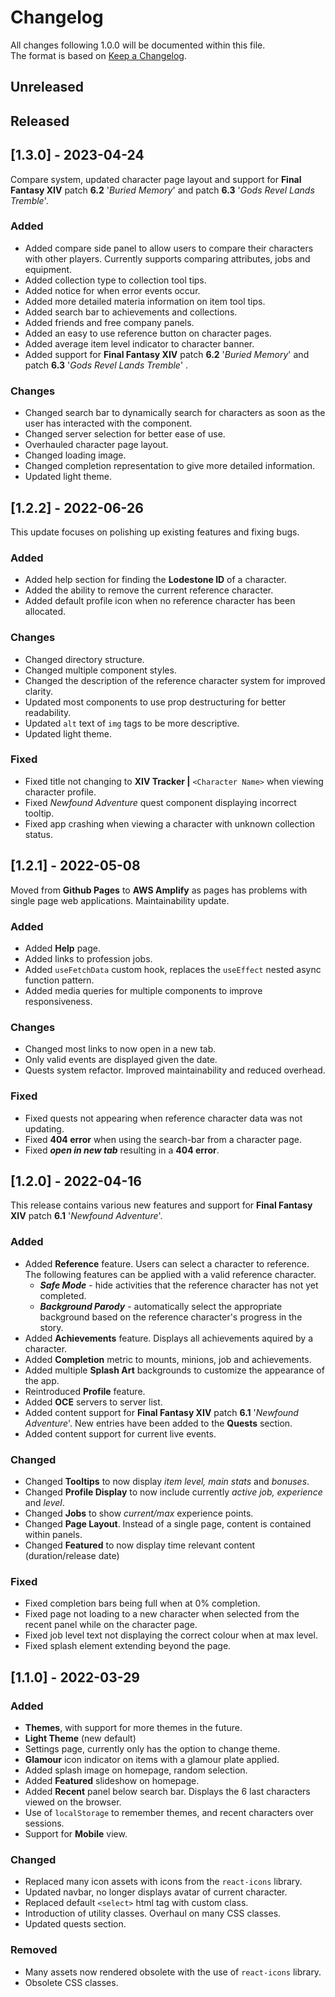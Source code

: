 # Changelog

All changes following 1.0.0 will be documented within this file.  
The format is based on [Keep a Changelog](https://keepachangelog.com/en/1.0.0/).

## Unreleased

## Released

## [1.3.0] - 2023-04-24

Compare system, updated character page layout and support for **Final Fantasy XIV** patch **6.2** '_Buried Memory_' and patch **6.3** '_Gods Revel Lands Tremble_'.

### Added

- Added compare side panel to allow users to compare their characters with other players. Currently supports comparing attributes, jobs and equipment.
- Added collection type to collection tool tips.
- Added notice for when error events occur.
- Added more detailed materia information on item tool tips.
- Added search bar to achievements and collections.
- Added friends and free company panels.
- Added an easy to use reference button on character pages.
- Added average item level indicator to character banner.
- Added support for **Final Fantasy XIV** patch **6.2** '_Buried Memory_' and patch **6.3** '_Gods Revel Lands Tremble_' .

### Changes

- Changed search bar to dynamically search for characters as soon as the user has interacted with the component.
- Changed server selection for better ease of use.
- Overhauled character page layout.
- Changed loading image.
- Changed completion representation to give more detailed information.
- Updated light theme.

## [1.2.2] - 2022-06-26

This update focuses on polishing up existing features and fixing bugs.

### Added

- Added help section for finding the **Lodestone ID** of a character.
- Added the ability to remove the current reference character.
- Added default profile icon when no reference character has been allocated.

### Changes

- Changed directory structure.
- Changed multiple component styles.
- Changed the description of the reference character system for improved clarity.
- Updated most components to use prop destructuring for better readability.
- Updated `alt` text of `img` tags to be more descriptive.
- Updated light theme.

### Fixed

- Fixed title not changing to **XIV Tracker |** `<Character Name>` when viewing character profile.
- Fixed _Newfound Adventure_ quest component displaying incorrect tooltip.
- Fixed app crashing when viewing a character with unknown collection status.

## [1.2.1] - 2022-05-08

Moved from **Github Pages** to **AWS Amplify** as pages has problems with single page web applications. Maintainability update.

### Added

- Added **Help** page.
- Added links to profession jobs.
- Added `useFetchData` custom hook, replaces the `useEffect` nested async function pattern.
- Added media queries for multiple components to improve responsiveness.

### Changes

- Changed most links to now open in a new tab.
- Only valid events are displayed given the date.
- Quests system refactor. Improved maintainability and reduced overhead.

### Fixed

- Fixed quests not appearing when reference character data was not updating.
- Fixed **404 error** when using the search-bar from a character page.
- Fixed **_open in new tab_** resulting in a **404 error**.

## [1.2.0] - 2022-04-16

This release contains various new features and support for **Final Fantasy XIV** patch **6.1** '_Newfound Adventure_'.

### Added

- Added **Reference** feature. Users can select a character to reference. The following features can be applied with a valid reference character.
  - **_Safe Mode_** - hide activities that the reference character has not yet completed.
  - **_Background Parody_** - automatically select the appropriate background based on the reference character's progress in the story.
- Added **Achievements** feature. Displays all achievements aquired by a character.
- Added **Completion** metric to mounts, minions, job and achievements.
- Added multiple **Splash Art** backgrounds to customize the appearance of the app.
- Reintroduced **Profile** feature.
- Added **OCE** servers to server list.
- Added content support for **Final Fantasy XIV** patch **6.1** '_Newfound Adventure_'. New entries have been added to the **Quests** section.
- Added content support for current live events.

### Changed

- Changed **Tooltips** to now display _item level, main stats_ and _bonuses_.
- Changed **Profile Display** to now include currently _active job, experience_ and _level_.
- Changed **Jobs** to show _current/max_ experience points.
- Changed **Page Layout**. Instead of a single page, content is contained within panels.
- Changed **Featured** to now display time relevant content (duration/release date)

### Fixed

- Fixed completion bars being full when at 0% completion.
- Fixed page not loading to a new character when selected from the recent panel while on the character page.
- Fixed job level text not displaying the correct colour when at max level.
- Fixed splash element extending beyond the page.

## [1.1.0] - 2022-03-29

### Added

- **Themes**, with support for more themes in the future.
- **Light Theme** (new default)
- Settings page, currently only has the option to change theme.
- **Glamour** icon indicator on items with a glamour plate applied.
- Added splash image on homepage, random selection.
- Added **Featured** slideshow on homepage.
- Added **Recent** panel below search bar. Displays the 6 last characters viewed on the browser.
- Use of `localStorage` to remember themes, and recent characters over sessions.
- Support for **Mobile** view.

### Changed

- Replaced many icon assets with icons from the `react-icons` library.
- Updated navbar, no longer displays avatar of current character.
- Replaced default `<select>` html tag with custom class.
- Introduction of utility classes. Overhaul on many CSS classes.
- Updated quests section.

### Removed

- Many assets now rendered obsolete with the use of `react-icons` library.
- Obsolete CSS classes.
